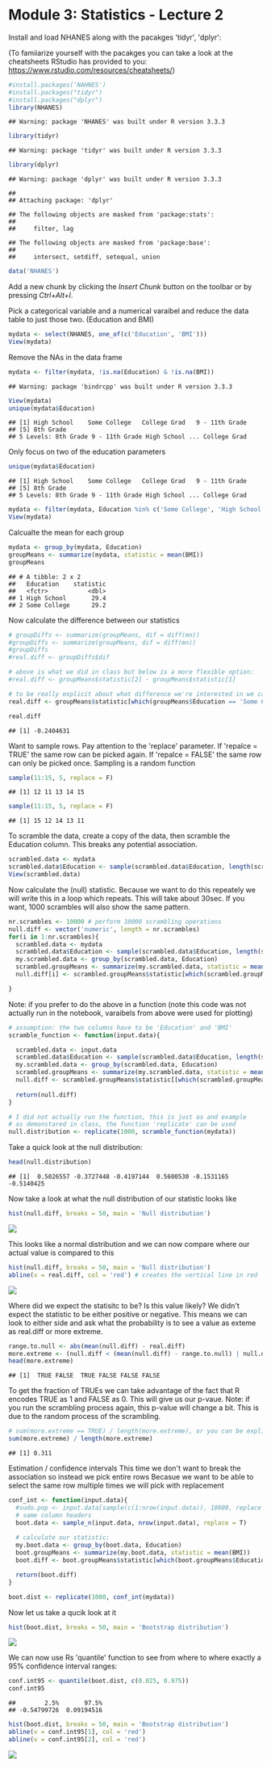 Module 3: Statistics - Lecture 2
================

Install and load NHANES along with the pacakges 'tidyr', 'dplyr':

(To famiiarize yourself with the pacakges you can take a look at the cheatsheets RStudio has provided to you: <https://www.rstudio.com/resources/cheatsheets/>)

``` r
#install.packages('NAHNES')
#install.packages("tidyr")
#install.packages("dplyr")
library(NHANES)
```

    ## Warning: package 'NHANES' was built under R version 3.3.3

``` r
library(tidyr)
```

    ## Warning: package 'tidyr' was built under R version 3.3.3

``` r
library(dplyr)
```

    ## Warning: package 'dplyr' was built under R version 3.3.3

    ## 
    ## Attaching package: 'dplyr'

    ## The following objects are masked from 'package:stats':
    ## 
    ##     filter, lag

    ## The following objects are masked from 'package:base':
    ## 
    ##     intersect, setdiff, setequal, union

``` r
data('NHANES')
```

Add a new chunk by clicking the *Insert Chunk* button on the toolbar or by pressing *Ctrl+Alt+I*.

Pick a categorical variable and a numerical varaibel and reduce the data table to just those two. (Education and BMI)

``` r
mydata <- select(NHANES, one_of(c('Education', 'BMI')))
View(mydata)
```

Remove the NAs in the data frame

``` r
mydata <- filter(mydata, !is.na(Education) & !is.na(BMI))
```

    ## Warning: package 'bindrcpp' was built under R version 3.3.3

``` r
View(mydata)
unique(mydata$Education)
```

    ## [1] High School    Some College   College Grad   9 - 11th Grade
    ## [5] 8th Grade     
    ## 5 Levels: 8th Grade 9 - 11th Grade High School ... College Grad

Only focus on two of the education parameters

``` r
unique(mydata$Education)
```

    ## [1] High School    Some College   College Grad   9 - 11th Grade
    ## [5] 8th Grade     
    ## 5 Levels: 8th Grade 9 - 11th Grade High School ... College Grad

``` r
mydata <- filter(mydata, Education %in% c('Some College', 'High School'))
View(mydata)
```

Calcualte the mean for each group

``` r
mydata <- group_by(mydata, Education)
groupMeans <- summarize(mydata, statistic = mean(BMI))
groupMeans
```

    ## # A tibble: 2 x 2
    ##   Education    statistic
    ##   <fctr>           <dbl>
    ## 1 High School       29.4
    ## 2 Some College      29.2

Now calculate the difference between our statistics

``` r
# groupDiffs <- summarize(groupMeans, dif = diff(mn)) 
#groupDiffs <- summarize(groupMeans, dif = diff(mn))
#groupDiffs
#real.diff <- groupDiffs$dif

# above is what we did in class but below is a more flexible option:
#real.diff <- groupMeans$statistic[2] - groupMeans$statistic[1]

# to be really explicit about what difference we're interested in we can spcifiy what variable we want to subtract from what
real.diff <- groupMeans$statistic[which(groupMeans$Education == 'Some College')] -   groupMeans$statistic[which(groupMeans$Education == 'High School')]

real.diff
```

    ## [1] -0.2404631

Want to sample rows. Pay attention to the 'replace' parameter. If 'repalce = TRUE' the same row can be picked again. If 'repalce = FALSE' the same row can only be picked once. Sampling is a random function

``` r
sample(11:15, 5, replace = F)
```

    ## [1] 12 11 13 14 15

``` r
sample(11:15, 5, replace = F)
```

    ## [1] 15 12 14 13 11

To scramble the data, create a copy of the data, then scramble the Education column. This breaks any potential association.

``` r
scrambled.data <- mydata
scrambled.data$Education <- sample(scrambled.data$Education, length(scrambled.data$Education), replace = F)
View(scrambled.data)
```

Now calculate the (null) statistic. Because we want to do this repeately we will write this in a loop which repeats. This will take about 30sec. If you want, 1000 scrambles will also show the same pattern.

``` r
nr.scrambles <- 10000 # perform 10000 scrambling operations
null.diff <- vector('numeric', length = nr.scrambles)
for(i in 1:nr.scrambles){
  scrambled.data <- mydata
  scrambled.data$Education <- sample(scrambled.data$Education, length(scrambled.data$Education), replace = F)
  my.scrambled.data <- group_by(scrambled.data, Education)
  scrambled.groupMeans <- summarize(my.scrambled.data, statistic = mean(BMI))
  null.diff[i] <- scrambled.groupMeans$statistic[which(scrambled.groupMeans$Education == 'Some College')] - scrambled.groupMeans$statistic[which(scrambled.groupMeans$Education == 'High School')]

}
```

Note: if you prefer to do the above in a function (note this code was not actually run in the notebook, varaibels from above were used for plotting)

``` r
# assumption: the two columns have to be 'Education' and 'BMI'
scramble_function <- function(input.data){

  scrambled.data <- input.data
  scrambled.data$Education <- sample(scrambled.data$Education, length(scrambled.data$Education), replace = F)
  my.scrambled.data <- group_by(scrambled.data, Education)
  scrambled.groupMeans <- summarize(my.scrambled.data, statistic = mean(BMI))
  null.diff <- scrambled.groupMeans$statistic[[which(scrambled.groupMeans$Education == 'Some College')]] - scrambled.groupMeans$statistic[[which(scrambled.groupMeans$Education == 'High School')]]
  
  return(null.diff)
}

# I did not actually run the function, this is just as and example
# as demonstared in class, the function 'replicate' can be used
null.distribution <- replicate(1000, scramble_function(mydata))
```

Take a quick look at the null distribution:

``` r
head(null.distribution)
```

    ## [1]  0.5026557 -0.3727448 -0.4197144  0.5600530 -0.1531165 -0.5140425

Now take a look at what the null distribution of our statistic looks like

``` r
hist(null.diff, breaks = 50, main = 'Null distribution')
```

![](Lecture2_Rmarkdown_files/figure-markdown_github/unnamed-chunk-12-1.png)

This looks like a normal distribution and we can now compare where our actual value is compared to this

``` r
hist(null.diff, breaks = 50, main = 'Null distribution')
abline(v = real.diff, col = 'red') # creates the vertical line in red
```

![](Lecture2_Rmarkdown_files/figure-markdown_github/unnamed-chunk-13-1.png)

Where did we expect the statisitc to be? Is this value likely? We didn't expect the statistic to be either positive or negative. This means we can look to either side and ask what the probability is to see a value as exteme as real.diff or more extreme.

``` r
range.to.null <- abs(mean(null.diff) - real.diff)
more.extreme <- (null.diff < (mean(null.diff) - range.to.null) | null.diff > (mean(null.diff) + range.to.null))
head(more.extreme)
```

    ## [1]  TRUE FALSE  TRUE FALSE FALSE FALSE

To get the fraction of TRUEs we can take advantage of the fact that R encodes TRUE as 1 and FALSE as 0. This will give us our p-vaue. Note: if you run the scrambling process again, this p-value will change a bit. This is due to the random process of the scrambling.

``` r
# sum(more.extreme == TRUE) / length(more.extreme), or you can be explicit wiht the matching to TRUE
sum(more.extreme) / length(more.extreme)
```

    ## [1] 0.311

Estimation / confidence intervals This time we don't want to break the association so instead we pick entire rows Becasue we want to be able to select the same row multiple times we will pick with replacement

``` r
conf_int <- function(input.data){
  #sudo.pop <- input.data[sample(c(1:nrow(input.data)), 10000, replace = T),]
  # same column headers
  boot.data <- sample_n(input.data, nrow(input.data), replace = T)
  
  # calculate our statistic:
  my.boot.data <- group_by(boot.data, Education)
  boot.groupMeans <- summarize(my.boot.data, statistic = mean(BMI))
  boot.diff <- boot.groupMeans$statistic[which(boot.groupMeans$Education == 'Some College')] - boot.groupMeans$statistic[which(boot.groupMeans$Education == 'High School')]

  return(boot.diff)
}

boot.dist <- replicate(1000, conf_int(mydata))
```

Now let us take a qucik look at it

``` r
hist(boot.dist, breaks = 50, main = 'Bootstrap distribution')
```

![](Lecture2_Rmarkdown_files/figure-markdown_github/unnamed-chunk-17-1.png)

We can now use Rs 'quantile' function to see from where to where exactly a 95% confidence interval ranges:

``` r
conf.int95 <- quantile(boot.dist, c(0.025, 0.975))
conf.int95
```

    ##        2.5%       97.5% 
    ## -0.54799726  0.09194516

``` r
hist(boot.dist, breaks = 50, main = 'Bootstrap distribution')
abline(v = conf.int95[1], col = 'red')
abline(v = conf.int95[2], col = 'red')
```

![](Lecture2_Rmarkdown_files/figure-markdown_github/unnamed-chunk-18-1.png)
